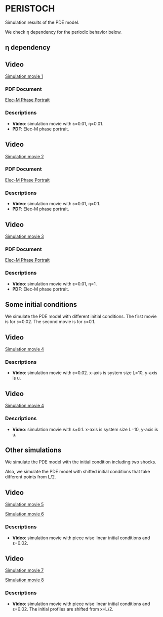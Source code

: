 # PERISTOCH

Simulation results of the PDE model.

We check &eta; dependency for the periodic behavior below.

## &eta; dependency

## Video
[Simulation movie 1](https://github.com/Hiro06190/PERISTOCH/assets/40862678/92f34e80-03e5-4d86-8d3e-c3d5ca80b48b)


### PDF Document
[Elec-M Phase Portrait](slow_fast_ep0.01_eta100.pdf)

### Descriptions
- **Video**: simulation movie with &epsilon;=0.01, &eta;=0.01.
- **PDF**: Elec-M phase portrait.

## Video
[Simulation movie 2](https://github.com/Hiro06190/PERISTOCH/assets/40862678/d2976c9d-f213-48ef-9b67-75ece7d73795)


### PDF Document
[Elec-M Phase Portrait](slow_fast_ep0.01_eta10.pdf)

### Descriptions
- **Video**: simulation movie with &epsilon;=0.01, &eta;=0.1.
- **PDF**: Elec-M phase portrait.

## Video
[Simulation movie 3](https://github.com/Hiro06190/PERISTOCH/assets/40862678/51490627-9cd2-44e3-b23f-a47f848dede7)


### PDF Document
[Elec-M Phase Portrait](slow_fast_ep0.01_eta1.pdf)

### Descriptions
- **Video**: simulation movie with &epsilon;=0.01, &eta;=1.
- **PDF**: Elec-M phase portrait.

## Some initial conditions

We simulate the PDE model with different initial conditions. The first movie is for &epsilon;=0.02. The second movie is for &epsilon;=0.1.

## Video
[Simulation movie 4](https://github.com/Hiro06190/PERISTOCH/assets/40862678/33c8357c-0341-41e9-ac3e-3272505bcac8)

### Descriptions
- **Video**: simulation movie with &epsilon;=0.02. x-axis is system size L=10, y-axis is u.

## Video
[Simulation movie 4](https://github.com/Hiro06190/PERISTOCH/assets/40862678/d46f2f36-f7ab-459c-bd08-cf84ee331535
)

### Descriptions
- **Video**: simulation movie with &epsilon;=0.1. x-axis is system size L=10, y-axis is u.


## Other simulations

We simulate the PDE model with the initial condition including two shocks.

Also, we simulate the PDE model with shifted initial conditions that take different points from L/2.


## Video
[Simulation movie 5](https://github.com/Hiro06190/PERISTOCH/assets/40862678/50eca45f-f7ae-43ca-b75d-bff9dfe219db
)

[Simulation movie 6](https://github.com/Hiro06190/PERISTOCH/assets/40862678/bdfa4a16-c072-4f13-a1b9-e713d24e85ce
)

### Descriptions
- **Video**: simulation movie with piece wise linear initial conditions and &epsilon;=0.02.


## Video
[Simulation movie 7](https://github.com/Hiro06190/PERISTOCH/assets/40862678/2d2da78c-55a3-44b4-9fcc-5d01b92f6885
)

[Simulation movie 8](https://github.com/Hiro06190/PERISTOCH/assets/40862678/a5449fe2-4c75-4fa4-91df-74b9fd029438
)

### Descriptions
- **Video**: simulation movie with piece wise linear initial conditions and &epsilon;=0.02. The initial profiles are shifted from x=L/2.









